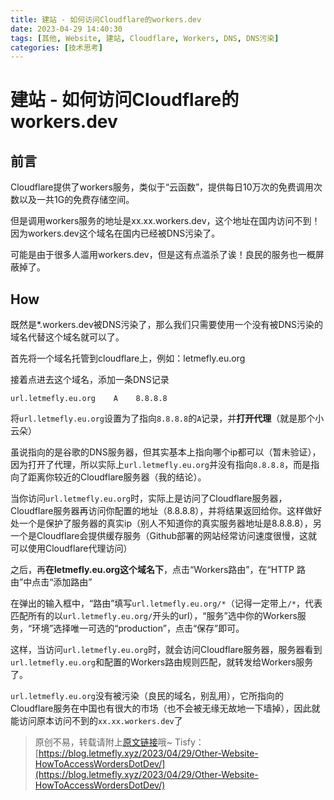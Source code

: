 ```yaml
---
title: 建站 - 如何访问Cloudflare的workers.dev
date: 2023-04-29 14:40:30
tags: [其他, Website, 建站, Cloudflare, Workers, DNS, DNS污染]
categories: [技术思考]
---
```


# 建站 - 如何访问Cloudflare的workers.dev

## 前言

Cloudflare提供了workers服务，类似于“云函数”，提供每日10万次的免费调用次数以及一共1G的免费存储空间。

但是调用workers服务的地址是xx.xx.workers.dev，这个地址在国内访问不到！因为workers.dev这个域名在国内已经被DNS污染了。

可能是由于很多人滥用workers.dev，但是这有点滥杀了诶！良民的服务也一概屏蔽掉了。

## How

既然是*.workers.dev被DNS污染了，那么我们只需要使用一个没有被DNS污染的域名代替这个域名就可以了。

首先将一个域名托管到cloudflare上，例如：letmefly.eu.org

接着点进去这个域名，添加一条DNS记录

```
url.letmefly.eu.org    A    8.8.8.8
```

将```url.letmefly.eu.org```设置为了指向```8.8.8.8```的```A```记录，并**打开代理**（就是那个小云朵）

虽说指向的是谷歌的DNS服务器，但其实基本上指向哪个ip都可以（暂未验证），因为打开了代理，所以实际上```url.letmefly.eu.org```并没有指向```8.8.8.8```，而是指向了距离你较近的Cloudflare服务器（我的结论）。

当你访问```url.letmefly.eu.org```时，实际上是访问了Cloudflare服务器，Cloudflare服务器再访问你配置的地址（8.8.8.8），并将结果返回给你。这样做好处一个是保护了服务器的真实ip（别人不知道你的真实服务器地址是8.8.8.8），另一个是Cloudflare会提供缓存服务（Github部署的网站经常访问速度很慢，这就可以使用Cloudflare代理访问）

之后，再**在letmefly.eu.org这个域名下**，点击“Workers路由”，在“HTTP 路由”中点击“添加路由”

在弹出的输入框中，“路由”填写```url.letmefly.eu.org/*```（记得一定带上```/*```，代表匹配所有的以```url.letmefly.eu.org/```开头的url），“服务”选中你的Workers服务，“环境”选择唯一可选的“production”，点击“保存”即可。

这样，当访问```url.letmefly.eu.org```时，就会访问Cloudflare服务器，服务器看到```url.letmefly.eu.org```和配置的Workers路由规则匹配，就转发给Workers服务了。

```url.letmefly.eu.org```没有被污染（良民的域名，别乱用），它所指向的Cloudflare服务在中国也有很大的市场（也不会被无缘无故地一下墙掉），因此就能访问原本访问不到的```xx.xx.workers.dev```了

> 原创不易，转载请附上[原文链接](https://blog.letmefly.xyz/2023/04/29/Other-Website-HowToAccessWordersDotDev/)哦~
> Tisfy：[https://blog.letmefly.xyz/2023/04/29/Other-Website-HowToAccessWordersDotDev/](https://blog.letmefly.xyz/2023/04/29/Other-Website-HowToAccessWordersDotDev/)
